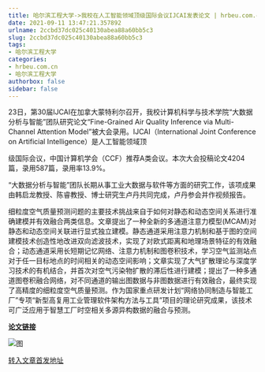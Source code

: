 ```yaml
---
title: 哈尔滨工程大学->我校在人工智能领域顶级国际会议IJCAI发表论文 | hrbeu.com.cn
date: 2021-09-11 13:47:21.357892
urlname: 2ccbd37dc025c40130abea88a60bb5c3
slug: 2ccbd37dc025c40130abea88a60bb5c3
tags: 
- 哈尔滨工程大学
categories:
- hrbeu.com.cn
- 哈尔滨工程大学
authorbox: false
sidebar: false
---
```

23日，第30届IJCAI在加拿大蒙特利尔召开，我校计算机科学与技术学院“大数据分析与智能”团队研究论文“Fine-Grained Air Quality Inference via Multi-Channel Attention Model”被大会录用。IJCAI（International Joint Conference on Artificial Intelligence）是人工智能领域顶
<!--more-->
级国际会议，中国计算机学会（CCF）推荐A类会议。本次大会投稿论文4204篇，录用587篇，录用率13.9%。 

“大数据分析与智能”团队长期从事工业大数据与软件等方面的研究工作，该项成果由韩启龙教授、陈睿教授、博士研究生卢丹共同完成，卢丹参会并作视频报告。 

细粒度空气质量预测问题的主要技术挑战来自于如何对静态和动态空间关系进行准确建模并有效融合两类信息。文章提出了一种全新的多通道注意力模型(MCAM)对静态和动态空间关联进行显式独立建模。静态通道采用注意力机制和基于图的空间建模技术创造性地改进双向滤波技术，实现了对欧式距离和地理场景特征的有效融合；动态通道采用长短期记忆网络、注意力机制和图卷积技术，学习空气监测站点对于任一目标地点的时间相关的动态空间影响；文章实现了大气扩散理论与深度学习技术的有机结合，并首次对空气污染物扩散的滞后性进行建模；提出了一种多通道图卷积融合网络，对不同通道的输出图数据与非图数据进行有效融合，最终实现了高精度的细粒度空气质量预测。作为国家重点研发计划“网络协同制造与智能工厂”专项“新型高复用工业管理软件架构方法与工具”项目的理论研究成果，该技术可广泛应用于智慧工厂时空相关多源异构数据的融合与预测。 

[**论文链接**](https://www.ijcai.org/proceedings/2021/346)

![图](http://gongxue.cn/__local/8/EB/55/B46B580CF957EA369E72360AE3C_A03FE3EB_C3F9.jpg)

[转入文章首发地址](http://gongxue.cn/info/1141/67595.htm)